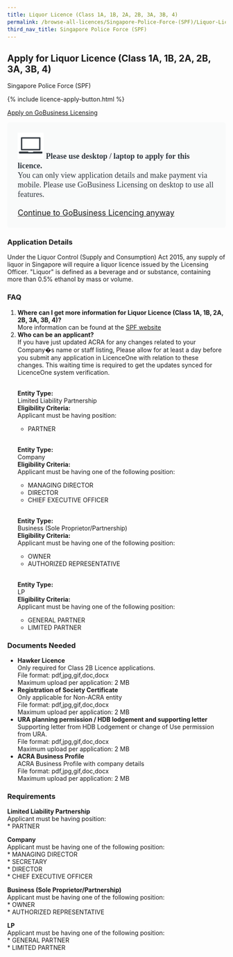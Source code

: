 ```yaml
---
title: Liquor Licence (Class 1A, 1B, 2A, 2B, 3A, 3B, 4)
permalink: /browse-all-licences/Singapore-Police-Force-(SPF)/Liquor-Licence-(Class-1A--1B--2A--2B--3A--3B--4)
third_nav_title: Singapore Police Force (SPF)
---
```


## Apply for Liquor Licence (Class 1A, 1B, 2A, 2B, 3A, 3B, 4)

Singapore Police Force (SPF)

{% include licence-apply-button.html %}

<a class="btn" id = "desktopNotice" href="https://licence1.business.gov.sg/feportal/web/frontier/eAdvisor?redirection=true&selectedLicenceIds=47" target="_blank" rel="noopener">Apply on GoBusiness Licensing</a>
<div id = "mobileNotice" style="background: #F9FAFA; border-radius: 5px; width: auto; height: auto; padding: 24px 24px; font-size: 18px; color: #313840;">
<img src="/images/laptop.svg" alt="" style="height: 60px; width: 60px; margin-left: 0px;">
<span style="font-weight: bold; font-family: hknova-bold; font-size: 18px; ">Please use desktop / laptop to apply for this licence.</span><br>
<span style="font-family: hknova-regular;">You can only view application details and make payment via mobile. Please use GoBusiness Licensing on desktop to use all features.</span><br><br>
<a id="mobileNotice" href="https://licence1.business.gov.sg/feportal/web/frontier/eAdvisor?redirection=true&selectedLicenceIds=47" target="_blank" rel="noopener">Continue to GoBusiness Licencing anyway</a>
</div>

<H3>Application Details</H3>

<p>Under the Liquor Control (Supply and Consumption) Act 2015, any supply of liquor in Singapore will require a liquor licence issued by the Licensing Officer. "Liquor" is defined as a beverage and or substance, containing more than 0.5% ethanol by mass or volume.</p>


<h3>FAQ</h3>

<ol>
<li>
<strong>Where can I get more information for Liquor Licence (Class 1A, 1B, 2A, 2B, 3A, 3B, 4)?</strong><br> 
More information can be found at the 
<a href=https://www.police.gov.sg/e-Services/Police-Licences/Liquor-Licence target=_blank rel=noopener>SPF website</a>
</li>
<li>
<strong>Who can be an applicant?</strong><br>
If you have just updated ACRA for any changes related to your Company�s name or staff listing, Please allow for at least a day before you submit any application in LicenceOne with relation to these changes. This waiting time is required to get the updates synced for LicenceOne system verification.<br><br>

<strong>Entity Type:</strong> <br>
Limited Liability Partnership<br>
<strong>Eligibility Criteria:</strong><br>
Applicant must be having position:<br> 
* PARTNER<br> 
<br>

<strong>Entity Type:</strong> <br>
Company<br>
<strong>Eligibility Criteria:</strong><br>
Applicant must be having one of the following position:<br>
* MANAGING DIRECTOR<br>
* DIRECTOR<br>
* CHIEF EXECUTIVE OFFICER<br>
<br> 

<strong>Entity Type:</strong> <br>
Business (Sole Proprietor/Partnership)<br>
<strong>Eligibility Criteria:</strong><br>
Applicant must be having one of the following position:<br>
* OWNER<br>
* AUTHORIZED REPRESENTATIVE<br>
<br>

<strong>Entity Type:</strong> <br>
LP<br>
<strong>Eligibility Criteria:</strong><br>
Applicant must be having one of the following position:<br>
* GENERAL PARTNER<br>
* LIMITED PARTNER<br>
</li>
</ol>


<H3>Documents Needed</H3>

<ul>
<li><strong>Hawker Licence</strong><br />Only required for Class 2B Licence applications.<br>
File format: pdf,jpg,gif,doc,docx<br>
Maximum upload per application: 2 MB
</li>

<li><strong>Registration of Society Certificate</strong><br />Only applicable for Non-ACRA entity<br>
File format: pdf,jpg,gif,doc,docx<br>
Maximum upload per application: 2 MB
</li>

<li><strong>URA planning permission / HDB lodgement and supporting letter</strong><br />Supporting letter from HDB Lodgement or change of Use permission from URA.<br>
File format: pdf,jpg,gif,doc,docx<br>
Maximum upload per application: 2 MB
</li>

<li><strong>ACRA Business Profile</strong><br />ACRA Business Profile with company details<br>
File format: pdf,jpg,gif,doc,docx<br>
Maximum upload per application: 2 MB
</li>

</ul>

<H3>Requirements</H3>

<p><strong>Limited Liability Partnership</strong><br />Applicant must be having position:<br />* PARTNER</p> 
<p><strong>Company</strong><br />Applicant must be having one of the following position:<br />* MANAGING DIRECTOR<br />* SECRETARY<br />* DIRECTOR<br />* CHIEF EXECUTIVE OFFICER</p> 
<p><strong>Business (Sole Proprietor/Partnership)</strong><br />Applicant must be having one of the following position:<br />* OWNER<br />* AUTHORIZED REPRESENTATIVE</p> 
<p><strong>LP</strong><br />Applicant must be having one of the following position:<br />* GENERAL PARTNER<br />* LIMITED PARTNER</p>